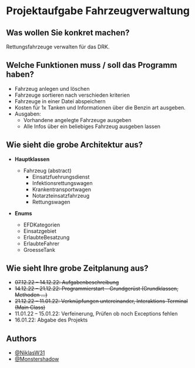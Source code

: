 # Projektaufgabe Fahrzeugverwaltung 
## Was wollen Sie konkret machen?

Rettungsfahrzeuge verwalten für das DRK.
## Welche Funktionen muss / soll das Programm haben?

  - Fahrzeug anlegen und löschen
  - Fahrzeuge sortieren nach verschieden kriterien
  - Fahrzeuge in einer Datei abspeichern
  - Kosten für 1x Tanken und Informationen über die Benzin art ausgeben.
  - Ausgaben:
      - Vorhandene angelegte Fahrzeuge ausgeben
      - Alle Infos über ein beliebiges Fahrzeug ausgeben lassen
## Wie sieht die grobe Architektur aus?

  - **Hauptklassen**
    - Fahrzeug (abstract)
      - Einsatzfuehrungsdienst
      - Infektionsrettungswagen 
      - Krankentransportwagen 
      - Notarzteinsatzfahrzeug 
      - Rettungswagen
      
  - **Enums**
    - EFDKategorien
    - Einsatzgebiet
    - ErlaubteBesatzung
    - ErlaubteFahrer
    - GroesseTank
## Wie sieht Ihre grobe Zeitplanung aus?

  - ~~07.12.22 – 14.12.22: Aufgabenbeschreibung~~
  - ~~14.12.22 – 21.12.22: Programmierstart – Grundgerüst (Grundklassen, Methoden …)~~
  - ~~21.12.22 – 11.01.22: Verknüpfungen untereinander, Interaktions-Terminal (Main Class)~~
  - 11.01.22 – 15.01.22: Verfeinerung, Prüfen ob noch Exceptions fehlen
  - 16.01.22: Abgabe des Projekts

## Authors

- [@NiklasW31](https://www.github.com/NiklasW31)
- [@Monstershadow](https://www.github.com/Monstershadow)

